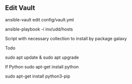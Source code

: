 ## Edit Vault
ansible-vault edit config/vault.yml

ansible-playbook -i inv/udd/hosts

Script with necessary collection to install by package
galaxy

Todo

sudo apt update & sudo apt upgrade


If Python
sudo apt-get install python

sudo apt-get install python3-pip